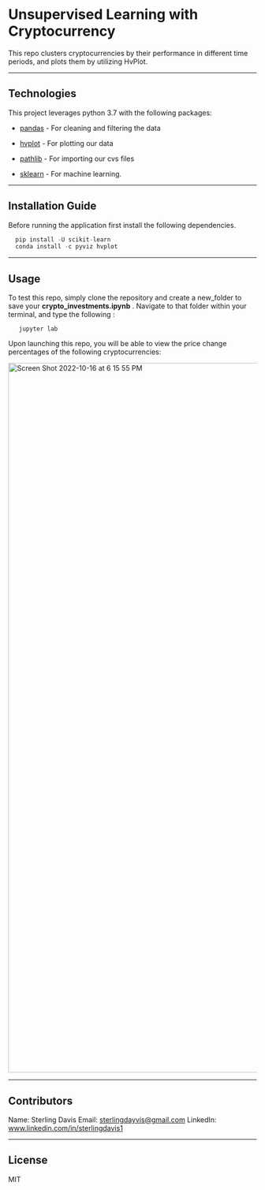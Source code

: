 # Unsupervised Learning with Cryptocurrency

This repo clusters cryptocurrencies by their performance in different time periods, and plots them by utilizing HvPlot.

---

## Technologies

This project leverages python 3.7 with the following packages:

* [pandas](https://github.com/pandas-dev/pandas) - For cleaning and filtering the data

* [hvplot](https://github.com/holoviz/hvplot) - For plotting our data 

* [pathlib](https://github.com/jaraco/path) - For importing our cvs files 

* [sklearn](https://github.com/scikit-learn/scikit-learn) - For machine learning.

---

## Installation Guide

Before running the application first install the following dependencies.

```python
  pip install -U scikit-learn
  conda install -c pyviz hvplot
```

---

## Usage

To test this repo, simply clone the repository and create a new_folder to save your **crypto_investments.ipynb** . Navigate to that folder within your terminal, and type the following :

```new_folder
   jupyter lab 
```

Upon launching this repo, you will be able to view the price change percentages of the following cryptocurrencies:


<img width="1440" alt="Screen Shot 2022-10-16 at 6 15 55 PM" src="https://user-images.githubusercontent.com/105071493/196069676-b58736ea-e65d-458e-acf6-04a1ff910aed.png">

---

## Contributors

Name: Sterling Davis 
Email: sterlingdayvis@gmail.com
LinkedIn: www.linkedin.com/in/sterlingdavis1

---

## License

MIT



